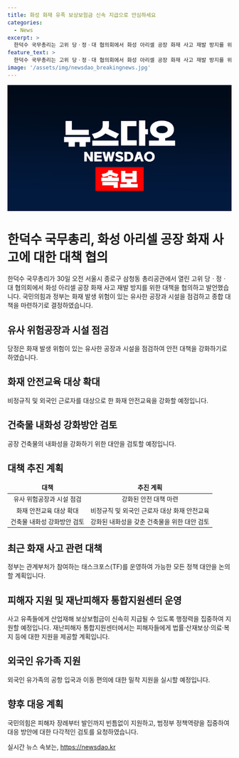 ```yaml
---
title: 화성 화재 유족 보상보험금 신속 지급으로 안심하세요
categories:
  - News
excerpt: >
  한덕수 국무총리는 고위 당ㆍ정ㆍ대 협의회에서 화성 아리셀 공장 화재 사고 재발 방지를 위한 종합 대책을 결정했다. 이에는 유사 위험공장 점검, 화재 안전교육, 마감재 내화성 강화 등이 포함되며, 정책 대안을 논의할 TF 운영과 피해자 지원 등이 추진될 예정이다. 또한, 화재 피해자와 유가족에 대한 보상 및 지원을 위해 다각적인 검토가 필요하다고 국민의힘은 당부했다.
feature_text: >
  한덕수 국무총리는 고위 당ㆍ정ㆍ대 협의회에서 화성 아리셀 공장 화재 사고 재발 방지를 위한 종합 대책을 결정했다. 이에는 유사 위험공장 점검, 화재 안전교육, 마감재 내화성 강화 등이 포함되며, 정책 대안을 논의할 TF 운영과 피해자 지원 등이 추진될 예정이다. 또한, 화재 피해자와 유가족에 대한 보상 및 지원을 위해 다각적인 검토가 필요하다고 국민의힘은 당부했다.
image: '/assets/img/newsdao_breakingnews.jpg'
---
```


<p><img src="/assets/img/newsdao_breakingnews.jpg" alt="implanttips 속보" /></p>

<h1>한덕수 국무총리, 화성 아리셀 공장 화재 사고에 대한 대책 협의</h1>

<p data-ke-size="size16">한덕수 국무총리가 30일 오전 서울시 종로구 삼청동 총리공관에서 열린 고위 당ㆍ정ㆍ대 협의회에서 화성 아리셀 공장 화재 사고 재발 방지를 위한 대책을 협의하고 발언했습니다. 국민의힘과 정부는 화재 발생 위험이 있는 유사한 공장과 시설을 점검하고 종합 대책을 마련하기로 결정하였습니다.</p>

<h2 data-ke-size="size26">유사 위험공장과 시설 점검</h2>

<p data-ke-size="size16">당정은 화재 발생 위험이 있는 유사한 공장과 시설을 점검하여 안전 대책을 강화하기로 하였습니다.</p>

<h2 data-ke-size="size26">화재 안전교육 대상 확대</h2>

<p data-ke-size="size16">비정규직 및 외국인 근로자를 대상으로 한 화재 안전교육을 강화할 예정입니다.</p>

<h2 data-ke-size="size26">건축물 내화성 강화방안 검토</h2>

<p data-ke-size="size16">공장 건축물의 내화성을 강화하기 위한 대안을 검토할 예정입니다.</p>

<h2 data-ke-size="size26">대책 추진 계획</h2>

<table data-ke-style="style24">
<thead>
    <tr>
        <td style="text-align: center;"><b>대책</b></td>
        <td style="text-align: center;"><b>추진 계획</b></td>
    </tr>
</thead>
<tbody>
    <tr>
        <td style="text-align: center;">유사 위험공장과 시설 점검</td>
        <td style="text-align: center;">강화된 안전 대책 마련</td>
    </tr>
    <tr>
        <td style="text-align: center;">화재 안전교육 대상 확대</td>
        <td style="text-align: center;">비정규직 및 외국인 근로자 대상 화재 안전교육</td>
    </tr>
    <tr>
        <td style="text-align: center;">건축물 내화성 강화방안 검토</td>
        <td style="text-align: center;">강화된 내화성을 갖춘 건축물을 위한 대안 검토</td>
    </tr>
</tbody>
</table>

<h2 data-ke-size="size26">최근 화재 사고 관련 대책</h2>

<p data-ke-size="size16">정부는 관계부처가 참여하는 태스크포스(TF)를 운영하여 가능한 모든 정책 대안을 논의할 계획입니다.</p>

<h2 data-ke-size="size26">피해자 지원 및 재난피해자 통합지원센터 운영</h2>

<p data-ke-size="size16">사고 유족들에게 산업재해 보상보험금이 신속히 지급될 수 있도록 행정력을 집중하여 지원할 예정입니다. 재난피해자 통합지원센터에서는 피해자들에게 법률·산재보상·의료·복지 등에 대한 지원을 제공할 계획입니다.</p>

<h2 data-ke-size="size26">외국인 유가족 지원</h2>

<p data-ke-size="size16">외국인 유가족의 공항 입국과 이동 편의에 대한 밀착 지원을 실시할 예정입니다.</p>

<h2 data-ke-size="size26">향후 대응 계획</h2>

<p data-ke-size="size16">국민의힘은 피해자 장례부터 발인까지 빈틈없이 지원하고, 범정부 정책역량을 집중하여 대응 방안에 대한 다각적인 검토를 요청하였습니다.</p>
실시간 뉴스 속보는, <a href="https://newsdao.kr" rel="dofollow">https://newsdao.kr</a>


